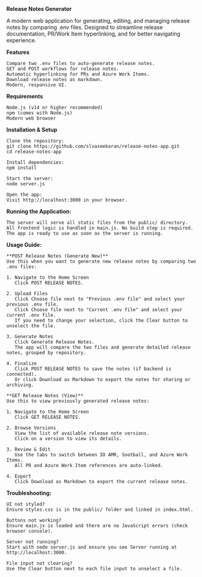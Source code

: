 **Release Notes Generator**

A modern web application for generating, editing, and managing release notes by comparing .env files. Designed to streamline release documentation, PR/Work Item hyperlinking, and for better navigating experience.

**Features**

    Compare two .env files to auto-generate release notes.
    GET and POST workflows for release notes.
    Automatic hyperlinking for PRs and Azure Work Items.
    Download release notes as markdown.
    Modern, responsive UI.

**Requirements**

    Node.js (v14 or higher recommended)
    npm (comes with Node.js)
    Modern web browser

**Installation & Setup**

    Clone the repository:
    git clone https://github.com/slvaseekaran/release-notes-app.git
    cd release-notes-app

    Install dependencies:
    npm install

    Start the server:
    node server.js

    Open the app:
    Visit http://localhost:3000 in your browser.

**Running the Application:**

    The server will serve all static files from the public/ directory.
    All frontend logic is handled in main.js. No build step is required.
    The app is ready to use as soon as the server is running.


**Usage Guide:**

    **POST Release Notes (Generate New)**
    Use this when you want to generate new release notes by comparing two .env files:

    1. Navigate to the Home Screen
       Click POST RELEASE NOTES.

    2. Upload Files
       Click Choose file next to "Previous .env file" and select your previous .env file.
       Click Choose file next to "Current .env file" and select your current .env file.
       If you need to change your selection, click the Clear button to unselect the file.

    3. Generate Notes
       Click Generate Release Notes.
       The app will compare the two files and generate detailed release notes, grouped by repository.

    4. Finalize
       Click POST RELEASE NOTES to save the notes (if backend is connected).
       Or click Download as Markdown to export the notes for sharing or archiving.

    **GET Release Notes (View)**
    Use this to view previously generated release notes:

    1. Navigate to the Home Screen
       Click GET RELEASE NOTES.

    2. Browse Versions
       View the list of available release note versions.
       Click on a version to view its details.

    3. Review & Edit
       Use the tabs to switch between IO AMR, Sootball, and Azure Work Items.
       All PR and Azure Work Item references are auto-linked.

    4. Export
       Click Download as Markdown to export the current release notes.

**Troubleshooting:**

    UI not styled?
    Ensure styles.css is in the public/ folder and linked in index.html.

    Buttons not working?
    Ensure main.js is loaded and there are no JavaScript errors (check browser console).

    Server not running?
    Start with node server.js and ensure you see Server running at http://localhost:3000.

    File input not clearing?
    Use the Clear button next to each file input to unselect a file.
